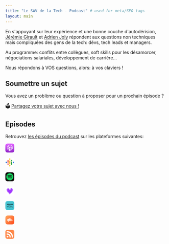 ```yaml
---
title: "Le SAV de la Tech - Podcast" # used for meta/SEO tags
layout: main
---
```


En s'appuyant sur leur expérience et une bonne couche d'autodérision, [Jérémie Girault](https://www.linkedin.com/in/jeremiegirault) et [Adrien Joly](https://adrienjoly.com/) répondent aux questions non techniques mais compliquées des gens de la tech: dévs, tech leads et managers.

Au programme: conflits entre collègues, soft skills pour les désamorcer, négociations salariales, développement de carrière...

Nous répondons à VOS questions, alors: à vos claviers !

## Soumettre un sujet

Vous avez un problème ou question à proposer pour un prochain épisode ?

🗳️ [Partagez votre sujet avec nous !](/question)

## Episodes

Retrouvez [les épisodes du podcast](https://podcasters.spotify.com/pod/show/sav-de-la-tech) sur les plateformes suivantes:

<a class="platform-link" title="Apple Podcasts" href="https://podcasts.apple.com/us/podcast/le-sav-de-la-tech/id1708804759" target="_blank" rel="noopener noreferrer"><img src="/assets/apple-48px.png" alt="Apple Podcasts Logo" height="28" width="28"></a>

<a class="platform-link" title="Google Podcasts" href="https://podcasts.google.com/feed/aHR0cHM6Ly9hbmNob3IuZm0vcy9lN2E2N2QxYy9wb2RjYXN0L3Jzcw" target="_blank" rel="noopener noreferrer"><img src="/assets/google-48px.png" alt="Google Podcasts Logo" height="28" width="28"></a>

<a class="platform-link" title="Spotify" href="https://open.spotify.com/show/3IimihWSmYskxUGOovm7kW" target="_blank" rel="noopener noreferrer"><img src="/assets/spotify-48px.png" alt="Spotify Logo" height="28" width="28"></a>

<a class="platform-link" title="Deezer" href="https://www.deezer.com/fr/show/1000299561" target="_blank" rel="noopener noreferrer"><img src="/assets/deezer-48px.png" alt="Deezer Logo" height="28" width="28"></a>

<a class="platform-link" title="Amazon Music" href="https://music.amazon.fr/podcasts/bf2a6740-41c3-4656-8e71-fb110d2e2e45" target="_blank" rel="noopener noreferrer"><img src="/assets/amazon-48px.png" alt="Amazon Music" height="28" width="28"></a>

<a class="platform-link" title="Castbox" href="https://castbox.fm/channel/id5603374" target="_blank" rel="noopener noreferrer"><img src="/assets/castbox-48px.png" alt="Castbox Logo" height="28" width="28"></a>

<a class="platform-link" title="RSS" href="https://anchor.fm/s/e7a67d1c/podcast/rss" target="_blank" rel="noopener noreferrer"><svg width="28" height="28" xmlns="http://www.w3.org/2000/svg" viewBox="0 0 28 28" class=""><g fill="none" fill-rule="evenodd"><rect fill="#FE8A4C" width="28" height="28" rx="6"></rect><path d="M6.822 18.5361504c.74088889 0 1.36666667.2645781 1.87755556.7932873.51866666.5139607.77777777 1.1398755.77777777 1.877074 0 .7371984-.25911111 1.3666886-.77777777 1.888247-.51088889.5139608-1.13666667.7707177-1.87755556.7707177-.73355556 0-1.35555556-.2567569-1.86666667-.7707177-.51088889-.5215584-.76644444-1.1508251-.76644444-1.888247 0-.737422.25555555-1.3633368.76644444-1.877074.51133334-.5289327 1.13311111-.7932873 1.86666667-.7932873zm-2.54422222-6.9831622c.17022222-.1937408.38488889-.3054714.644-.3351918v-.011173h1.08888889c2.97044444 0 5.51133333 1.0576418 7.62244443 3.1731489 2.1111111 2.1003117 3.1775556 4.6441939 3.2 7.6309762v1.0614406h-.0113333c-.0222222.2382097-.1184445.4431236-.2891111.6145183-.1702223.1713947-.3775556.2719523-.622.3018961v.011173h-1.8555556c-.2595555-.0073742-.4853333-.0969821-.678-.2681534-.1926667-.1861432-.3037778-.4058055-.3333333-.6592105h-.0113334v-1.0614407h.0113334c-.0222222-1.9291404-.7148889-3.5791778-2.0777778-4.9494419-1.38533333-1.3633367-3.03733333-2.0446699-4.95577778-2.0446699h-.04355555v.0111731H4.92177778v-.0111731c-.23688889-.0299438-.44444445-.126479-.622-.2904995-.17066667-.1713947-.26311111-.379884-.27777778-.6256913H4v-1.8661244c.01466667-.2607792.10711111-.4880393.27777778-.6815567zM4 6.89382242v-1.877074c.01466667-.26077921.10711111-.48803924.27777778-.68155663.17022222-.19374086.38488889-.30547145.644-.33519179h1.08888889C10.9515556 4 15.1813333 5.75774572 18.6995556 9.27368409 22.2182222 12.7967732 23.9848889 17.0425358 24 22.0109719v1.0614407h-.0113333c-.0295556.2382096-.1257778.4431235-.2891111.6145183-.1702223.1713947-.3775556.2719522-.622.301896V24h-1.8553334c-.2595555-.0073742-.4853333-.0969822-.678-.2681534-.1926666-.1861432-.3037778-.4058056-.3333333-.6592105h-.0113333v-1.0614407h.0113333c-.0146667-3.918392-1.4108889-7.2627121-4.1886667-10.0336309-2.7704444-2.78589066-6.10755553-4.17872426-10.01133331-4.17872426h-.04422222v.01117306H4.92177778v-.01117306c-.23688889-.02256958-.44444445-.11910482-.622-.29049955-.17066667-.1716182-.26311111-.37630865-.27777778-.61451827H4z" fill="#FFF" fill-rule="nonzero"></path></g></svg></a>

